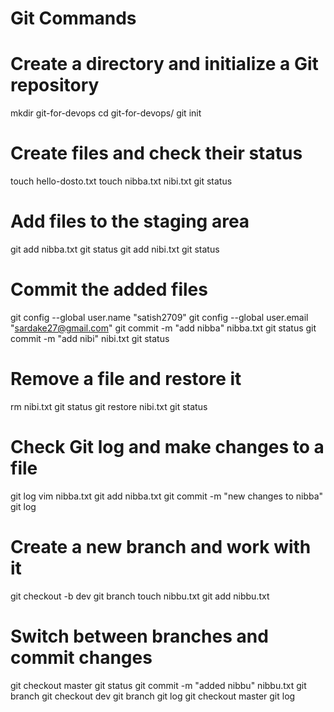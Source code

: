 
# Git Commands

# Create a directory and initialize a Git repository
mkdir git-for-devops
cd git-for-devops/
git init

# Create files and check their status
touch hello-dosto.txt
touch nibba.txt nibi.txt
git status

# Add files to the staging area
git add nibba.txt
git status
git add nibi.txt
git status

# Commit the added files
git config --global user.name "satish2709"
git config --global user.email "sardake27@gmail.com"
git commit -m "add nibba" nibba.txt
git status
git commit -m "add nibi" nibi.txt
git status

# Remove a file and restore it
rm nibi.txt
git status
git restore nibi.txt
git status

# Check Git log and make changes to a file
git log
vim nibba.txt
git add nibba.txt
git commit -m "new changes to nibba"
git log

# Create a new branch and work with it
git checkout -b dev
git branch
touch nibbu.txt
git add nibbu.txt

# Switch between branches and commit changes
git checkout master
git status
git commit -m "added nibbu" nibbu.txt
git branch
git checkout dev
git branch
git log
git checkout master
git log

